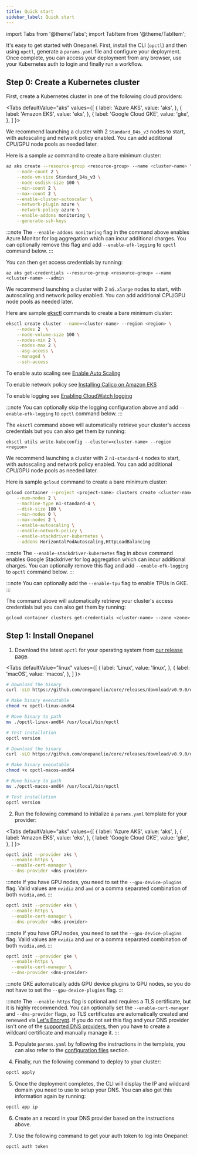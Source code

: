 ```yaml
---
title: Quick start
sidebar_label: Quick start
---
```

import Tabs from '@theme/Tabs';
import TabItem from '@theme/TabItem';

It's easy to get started with Onepanel. First, install the CLI (`opctl`) and then using `opctl`, generate a `params.yaml` file and configure your deployment. Once complete, you can access your deployment from any browser, use your Kubernetes auth to login and finally run a workflow.

## Step 0: Create a Kubernetes cluster
First, create a Kubernetes cluster in one of the following cloud providers:

<Tabs
  defaultValue="aks"
  values={[
    { label: 'Azure AKS', value: 'aks', },
    { label: 'Amazon EKS', value: 'eks', },
    { label: 'Google Cloud GKE', value: 'gke', },
  ]
}>
<TabItem value="aks">

We recommend launching a cluster with 2 `Standard_D4s_v3` nodes to start, with autoscaling and network policy enabled. You can add additional CPU/GPU node pools as needed later.

Here is a sample `az` command to create a bare minimum cluster:

```bash
az aks create --resource-group <resource-group> --name <cluster-name> \
    --node-count 2 \
    --node-vm-size Standard_D4s_v3 \
    --node-osdisk-size 100 \
    --min-count 2 \
    --max-count 2 \
    --enable-cluster-autoscaler \
    --network-plugin azure \
    --network-policy azure \
    --enable-addons monitoring \
    --generate-ssh-keys
```

:::note
The `--enable-addons monitoring` flag in the command above enables Azure Monitor for log aggregation which can incur additional charges. You can optionally remove this flag and add `--enable-efk-logging` to `opctl` command below.
:::

You can then get access credentials by running:

```
az aks get-credentials --resource-group <resource-group> --name <cluster-name> --admin
```

</TabItem>
<TabItem value="eks">

We recommend launching a cluster with 2 `m5.xlarge` nodes to start, with autoscaling and network policy enabled. You can add additional CPU/GPU node pools as needed later.

Here are sample [eksctl](https://eksctl.io/introduction/installation/) commands to create a bare minimum cluster:

```bash
eksctl create cluster --name=<cluster-name> --region <region> \
    --nodes 2  \
    --node-volume-size 100 \
    --nodes-min 2 \
    --nodes-max 2 \
    --asg-access \
    --managed \
    --ssh-access
```
To enable auto scaling see [Enable Auto Scaling](https://eksctl.io/usage/autoscaling/)

To enable network policy see [Installing Calico on Amazon EKS](https://docs.aws.amazon.com/eks/latest/userguide/calico.html)

To enable logging see [Enabling CloudWatch logging](https://eksctl.io/usage/cloudwatch-cluster-logging/)

:::note
You can optionally skip the logging configuration above and add `--enable-efk-logging` to `opctl` command below.
:::

The `eksctl` command above will automatically retrieve your cluster's access credentials but you can also get them by running:

```
eksctl utils write-kubeconfig --cluster=<cluster-name> --region <region>
```

</TabItem>
<TabItem value="gke">

We recommend launching a cluster with 2 `n1-standard-4` nodes to start, with autoscaling and network policy enabled. You can add additional CPU/GPU node pools as needed later.

Here is sample `gcloud` command to create a bare minimum cluster:

```bash
gcloud container --project <project-name> clusters create <cluster-name> --zone <zone> \
    --num-nodes 2 \
    --machine-type n1-standard-4 \
    --disk-size 100 \
    --min-nodes 0 \
    --max-nodes 2 \
    --enable-autoscaling \
    --enable-network-policy \
    --enable-stackdriver-kubernetes \
    --addons HorizontalPodAutoscaling,HttpLoadBalancing
```

:::note
The `--enable-stackdriver-kubernetes` flag in above command enables Google Stackdriver for log aggregation which can incur additional charges. You can optionally remove this flag and add `--enable-efk-logging` to `opctl` command below.
:::

:::note
You can optionally add the `--enable-tpu` flag to enable TPUs in GKE.
:::

The command above will automatically retrieve your cluster's access credentials but you can also get them by running:

```
gcloud container clusters get-credentials <cluster-name> --zone <zone>
```

</TabItem>
</Tabs>


## Step 1: Install Onepanel

1. Download the latest `opctl` for your operating system from [our release page](https://github.com/onepanelio/core/releases/latest).

<Tabs
  defaultValue="linux"
  values={[
    { label: 'Linux', value: 'linux', },
    { label: 'macOS', value: 'macos', },
  ]
}>
<TabItem value="linux">

```bash
# Download the binary
curl -sLO https://github.com/onepanelio/core/releases/download/v0.9.0/opctl-linux-amd64

# Make binary executable
chmod +x opctl-linux-amd64

# Move binary to path
mv ./opctl-linux-amd64 /usr/local/bin/opctl

# Test installation
opctl version
```

</TabItem>
<TabItem value="macos">

```bash
# Download the binary
curl -sLO https://github.com/onepanelio/core/releases/download/v0.9.0/opctl-macos-amd64

# Make binary executable
chmod +x opctl-macos-amd64

# Move binary to path
mv ./opctl-macos-amd64 /usr/local/bin/opctl

# Test installation
opctl version
```

</TabItem>
</Tabs>

2. Run the following command to initialize a `params.yaml` template for your provider:

<Tabs
  defaultValue="aks"
  values={[
    { label: 'Azure AKS', value: 'aks', },
    { label: 'Amazon EKS', value: 'eks', },
    { label: 'Google Cloud GKE', value: 'gke', },
  ]
}>
<TabItem value="aks">

```bash
opctl init --provider aks \
  --enable-https \
  --enable-cert-manager \
  --dns-provider <dns-provider>
```

:::note
If you have GPU nodes, you need to set the `--gpu-device-plugins` flag. Valid values are `nvidia` and `amd` or a comma separated combination of both `nvidia,amd`.
:::

</TabItem>
<TabItem value="eks">

```bash
opctl init --provider eks \
  --enable-https \
  --enable-cert-manager \
  --dns-provider <dns-provider>
```

:::note
If you have GPU nodes, you need to set the `--gpu-device-plugins` flag. Valid values are `nvidia` and `amd` or a comma separated combination of both `nvidia,amd`.
:::

</TabItem>
<TabItem value="gke">

```bash
opctl init --provider gke \
  --enable-https \
  --enable-cert-manager \
  --dns-provider <dns-provider>
```

:::note
GKE automatically adds GPU device plugins to GPU nodes, so you do not have to set the `--gpu-device-plugins` flag.
:::

</TabItem>
</Tabs>

:::note
The `--enable-https` flag is optional and requires a TLS certificate, but it is highly recommended. You can optionally set the `--enable-cert-manager` and `--dns-provider` flags, so TLS certificates are automatically created and renewed via [Let's Encrypt](https://letsencrypt.org/). If you do not set this flag and your DNS provider isn't one of the [supported DNS providers](/docs/deployment/configuration/tls#supported-dns-providers), then you have to create a wildcard certificate and manually manage it.
:::


3. Populate `params.yaml` by following the instructions in the template, you can also refer to the [configuration files](/docs/deployment/configuration/files) section.

4. Finally, run the following command to deploy to your cluster:

```bash
opctl apply
```

5. Once the deployment completes, the CLI will display the IP and wildcard domain you need to use to setup your DNS. You can also get this information again by running:

```bash
opctl app ip
```

6. Create an `A` record in your DNS provider based on the instructions above.

7. Use the following command to get your auth token to log into Onepanel:

```bash
opctl auth token
```